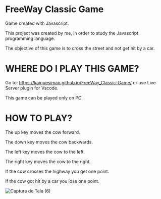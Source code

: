 # FreeWay Classic Game

Game created with Javascript.

This project was created by me, in order to study the Javascript programming language.

The objective of this game is to cross the street and not get hit by a car.

# WHERE DO I PLAY THIS GAME? 

Go to: https://kaiquesimao.github.io/FreeWay_Classic-Game/ or use Live Server plugin for Vscode.

This game can be played only on PC.

# HOW TO PLAY?

The up key moves the cow forward.

The down key moves the cow backwards.

The left key moves the cow to the left.

The right key moves the cow to the right.

If the cow crosses the highway you get one point.

If the cow got hit by a car you lose one point.

![Captura de Tela (6)](https://user-images.githubusercontent.com/66140734/149457559-28f8c8d9-7cde-43da-97cb-cf5c0d9c7e98.png)

